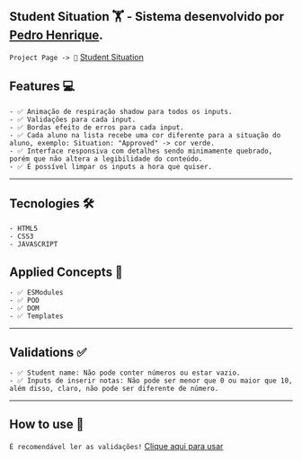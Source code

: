 ## Student Situation 🏋️ - Sistema desenvolvido por [Pedro Henrique](https://github.com/eupedrobarbosa03). ##

```Project Page -> 🔗``` [Student Situation](https://eupedrobarbosa03.github.io/student-situation/)

## Features 💻 ##

```
- ✅ Animação de respiração shadow para todos os inputs.
- ✅ Validações para cada input.
- ✅ Bordas efeito de erros para cada input.
- ✅ Cada aluno na lista recebe uma cor diferente para a situação do aluno, exemplo: Situation: "Approved" -> cor verde.
- ✅ Interface responsiva com detalhes sendo minimamente quebrado, porém que não altera a legibilidade do conteúdo.
- ✅ É possível limpar os inputs a hora que quiser.
```

---

## Tecnologies 🛠️ ## 
```
- HTML5
- CSS3
- JAVASCRIPT
```

## Applied Concepts 📖 ## 
```
- ✅ ESModules
- ✅ POO
- ✅ DOM
- ✅ Templates
```

---

## Validations ✅ ##

```
- ✅ Student name: Não pode conter números ou estar vazio.
- ✅ Inputs de inserir notas: Não pode ser menor que 0 ou maior que 10, além disso, claro, não pode ser diferente de número.
```

---

## How to use 📜 ##
`É recomendável ler as validações!`
[Clique aqui para usar](https://eupedrobarbosa03.github.io/student-situation/)
